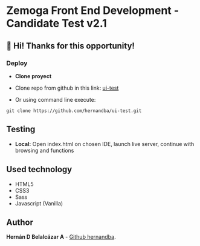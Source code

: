 Zemoga Front End Development - Candidate Test v2.1
==================================================

👋 Hi! Thanks for this opportunity!
--------------------------------------------------

### Deploy
* **Clone proyect**

* Clone repo from github in this link: [ui-test](https://github.com/hernandba/ui-test.git)
* Or using command line execute:
```
git clone https://github.com/hernandba/ui-test.git
```

## Testing
* **Local:** Open index.html on chosen IDE, launch live server, continue with browsing and functions

## Used technology
* HTML5
* CSS3
* Sass
* Javascript (Vanilla)

## Author
**Hernán D Belalcázar A** - [Github hernandba](https://github.com/hernandba).
